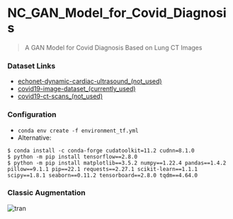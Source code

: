 # NC_GAN_Model_for_Covid_Diagnosis

> A GAN Model for Covid Diagnosis Based on Lung CT Images

### Dataset Links

- [echonet-dynamic-cardiac-ultrasound_(not_used)](https://aimi.stanford.edu/echonet-dynamic-cardiac-ultrasound)
- [covid19-image-dataset_(currently_used)](https://www.kaggle.com/datasets/pranavraikokte/covid19-image-dataset)
- [covid19-ct-scans_(not_used)](https://www.kaggle.com/datasets/andrewmvd/covid19-ct-scans)

### Configuration

- `conda env create -f environment_tf.yml`
- Alternative:
```
$ conda install -c conda-forge cudatoolkit=11.2 cudnn=8.1.0
$ python -m pip install tensorflow==2.8.0
$ python -m pip install matplotlib==3.5.2 numpy==1.22.4 pandas==1.4.2 pillow==9.1.1 pip==22.1 requests==2.27.1 scikit-learn==1.1.1 scipy==1.8.1 seaborn==0.11.2 tensorboard==2.8.0 tqdm==4.64.0
```

### Classic Augmentation

![tran](https://user-images.githubusercontent.com/67775090/170679359-47b4893b-e1df-4de4-aeaa-190fed69629f.png)
